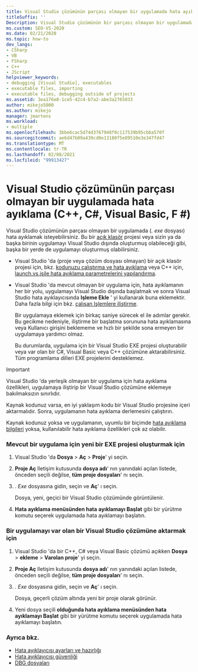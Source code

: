```yaml
---
title: Visual Studio çözümünün parçası olmayan bir uygulamada hata ayıklama
titleSuffix: ''
Description: Visual Studio çözümünün bir parçası olmayan bir uygulamada hata ayıklamayı öğrenin. Visual Studio hata ayıklayıcısını iliştirebilirsiniz.
ms.custom: SEO-VS-2020
ms.date: 02/21/2020
ms.topic: how-to
dev_langs:
- CSharp
- VB
- FSharp
- C++
- JScript
helpviewer_keywords:
- debugging [Visual Studio], executables
- executable files, importing
- executable files, debugging outside of projects
ms.assetid: 3ea176e8-1ce5-42c4-b7a2-abe3a2765033
author: mikejo5000
ms.author: mikejo
manager: jmartens
ms.workload:
- multiple
ms.openlocfilehash: 3bbe6cac5d74d3767948f0c117539b95cbba570f
ms.sourcegitcommit: ae6d47b09a439cd0e13180f5e89510e3e347fd47
ms.translationtype: MT
ms.contentlocale: tr-TR
ms.lasthandoff: 02/08/2021
ms.locfileid: "99913427"
---
```

# <a name="debug-an-app-that-isnt-part-of-a-visual-studio-solution-c-c-visual-basic-f"></a>Visual Studio çözümünün parçası olmayan bir uygulamada hata ayıklama (C++, C#, Visual Basic, F #)

Visual Studio çözümünün parçası olmayan bir uygulamada (*. exe* dosyası) hata ayıklamak isteyebilirsiniz. Bu bir [açık klasör](../ide/develop-code-in-visual-studio-without-projects-or-solutions.md) projesi veya sizin ya da başka birinin uygulamayı Visual Studio dışında oluşturmuş olabileceği gibi, başka bir yerde de uygulamayı oluşturmuş olabilirsiniz.

- Visual Studio 'da (proje veya çözüm dosyası olmayan) bir açık klasör projesi için, bkz. [kodunuzu çalıştırma ve hata ayıklama](../ide/develop-code-in-visual-studio-without-projects-or-solutions.md#run-and-debug-your-code) veya C++ için, [launch.vs.jsile hata ayıklama parametrelerini yapılandırma](/cpp/build/open-folder-projects-cpp#configure-debugging-parameters-with-launchvsjson).

- Visual Studio 'da mevcut olmayan bir uygulama için, hata ayıklamanın her bir yolu, uygulamayı Visual Studio dışında başlatmak ve sonra Visual Studio hata ayıklayıcısında **Işleme Ekle** ' yi kullanarak buna eklemektir. Daha fazla bilgi için bkz. [çalışan Işlemlere iliştirme](../debugger/attach-to-running-processes-with-the-visual-studio-debugger.md).

   Bir uygulamaya eklemek için birkaç saniye sürecek el ile adımlar gerekir. Bu gecikme nedeniyle, iliştirme bir başlatma sorununa hata ayıklamasına veya Kullanıcı girişini beklememe ve hızlı bir şekilde sona ermeyen bir uygulamaya yardımcı olmaz.

   Bu durumlarda, uygulama için bir Visual Studio EXE projesi oluşturabilir veya var olan bir C#, Visual Basic veya C++ çözümüne aktarabilirsiniz. Tüm programlama dilleri EXE projelerini desteklemez.

>[!IMPORTANT]
>Visual Studio 'da yerleşik olmayan bir uygulama için hata ayıklama özellikleri, uygulamaya iliştirip bir Visual Studio çözümüne eklemeye bakılmaksızın sınırlıdır.
>
>Kaynak kodunuz varsa, en iyi yaklaşım kodu bir Visual Studio projesine içeri aktarmalıdır. Sonra, uygulamanın hata ayıklama derlemesini çalıştırın.
>
>Kaynak kodunuz yoksa ve uygulamanın, uyumlu bir biçimde [hata ayıklama bilgileri](../debugger/how-to-set-debug-and-release-configurations.md) yoksa, kullanılabilir hata ayıklama özellikleri çok az olabilir.

### <a name="to-create-a-new-exe-project-for-an-existing-app"></a>Mevcut bir uygulama için yeni bir EXE projesi oluşturmak için

1. Visual Studio 'da **Dosya**  >  **Aç**  >  **Proje**' yi seçin.

1. **Proje Aç** Iletişim kutusunda **dosya adı**' nın yanındaki açılan listede, önceden seçili değilse, **tüm proje dosyaları**' nı seçin.

1. *. Exe* dosyasına gidin, seçin ve **Aç**' ı seçin.

   Dosya, yeni, geçici bir Visual Studio çözümünde görüntülenir.

1. **Hata ayıklama menüsünden hata** **ayıklamayı Başlat** gibi bir yürütme komutu seçerek uygulamada hata ayıklamayı başlatın.

### <a name="to-import-an-app-into-an-existing-visual-studio-solution"></a>Bir uygulamayı var olan bir Visual Studio çözümüne aktarmak için

1. Visual Studio 'da bir C++, C# veya Visual Basic çözümü açıkken **Dosya**  >  **ekleme**  >  **Varolan proje**' yi seçin.

1. **Proje Aç** Iletişim kutusunda **dosya adı**' nın yanındaki açılan listede, önceden seçili değilse, **tüm proje dosyaları**' nı seçin.

1. *. Exe* dosyasına gidin, seçin ve **Aç**' ı seçin.

   Dosya, geçerli çözüm altında yeni bir proje olarak görünür.

1. Yeni dosya seçili **olduğunda hata ayıklama menüsünden hata** **ayıklamayı Başlat** gibi bir yürütme komutu seçerek uygulamada hata ayıklamayı başlatın.

### <a name="see-also"></a>Ayrıca bkz.
- [Hata ayıklayıcısı ayarları ve hazırlığı](../debugger/debugger-settings-and-preparation.md)
- [Hata ayıklayıcısı güvenliği](../debugger/debugger-security.md)
- [DBG dosyaları](/previous-versions/visualstudio/visual-studio-2010/da528y14(v=vs.100))